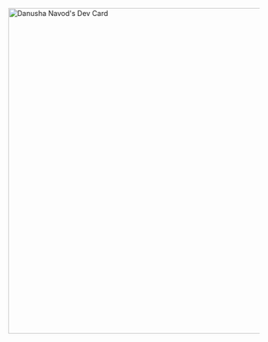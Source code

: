 <a href="https://app.daily.dev/wulfri"><img src="https://api.daily.dev/devcards/v2/ZMAS1pECVJXB60N4qmzLJ.png?type=wide&r=uof" width="652" alt="Danusha Navod's Dev Card"/></a>
<!--
**wulfri-dng/wulfri-dng** is a ✨ _special_ ✨ repository because its `README.md` (this file) appears on your GitHub profile.

Here are some ideas to get you started:

- 🔭 I’m currently working on ...
- 🌱 I’m currently learning ...
- 👯 I’m looking to collaborate on ...
- 🤔 I’m looking for help with ...
- 💬 Ask me about ...
- 📫 How to reach me: ...
- 😄 Pronouns: ...
- ⚡ Fun fact: ...
-->
